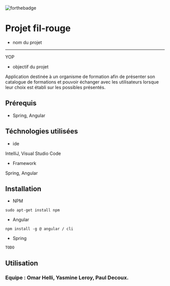 
<img src="https://camo.githubusercontent.com/30ac25b97ea34a4f820d01ca7433204f13b5a218d8fc947deef6464d237d8e39/687474703a2f2f666f7274686562616467652e636f6d2f696d616765732f6261646765732f6275696c742d776974682d6c6f76652e737667" alt="forthebadge" data-canonical-src="http://forthebadge.com/images/badges/built-with-love.svg" style="max-width: 100%;">

# Projet fil-rouge 
* nom du projet
***
YOP

* objectif du projet

Application destinée à un organisme de formation afin de présenter son catalogue de formations et pouvoir échanger avec les utilisateurs lorsque leur choix est établi sur les possibles présentés.

## Prérequis
* Spring, Angular

## Téchnologies utilisées
* ide

IntelliJ, Visual Studio Code

* Framework

Spring, Angular

## Installation
* NPM
```
sudo apt-get install npm
``` 
* Angular
```
npm install -g @ angular / cli
```
* Spring
```
TODO
```

## Utilisation


### Equipe : Omar Helli, Yasmine Leroy, Paul Decoux.
